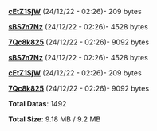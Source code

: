 [**cEtZ1SjW**](/data/cEtZ1SjW.txt) (24/12/22 - 02:26)- 209 bytes

[**sBS7n7Nz**](/data/sBS7n7Nz.txt) (24/12/22 - 02:26)- 4528 bytes

[**7Qc8k825**](/data/7Qc8k825.txt) (24/12/22 - 02:26)- 9092 bytes

[**sBS7n7Nz**](/data/sBS7n7Nz.txt) (24/12/22 - 02:26)- 4528 bytes

[**cEtZ1SjW**](/data/cEtZ1SjW.txt) (24/12/22 - 02:26)- 209 bytes

[**7Qc8k825**](/data/7Qc8k825.txt) (24/12/22 - 02:26)- 9092 bytes

**Total Datas**: 1492

**Total Size**: 9.18 MB / 9.2 MB